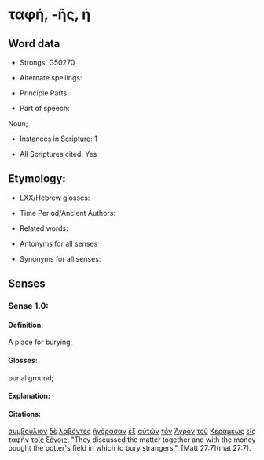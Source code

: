 # ταφή, -ῆς, ἡ 

<!-- Status: S2=NeedsFinalCheck -->
<!-- Lexica used for edits: BDAG, FFM, LN, A-S -->

## Word data

* Strongs: G50270

* Alternate spellings:

* Principle Parts: 

* Part of speech: 

Noun;

* Instances in Scripture: 1

* All Scriptures cited: Yes

## Etymology: 

* LXX/Hebrew glosses: 

* Time Period/Ancient Authors: 

* Related words: 

* Antonyms for all senses

* Synonyms for all senses: 

## Senses 

### Sense 1.0:

#### Definition: 

A place for burying;

#### Glosses:

burial ground;

#### Explanation:

#### Citations:

[συμβούλιον](../G48240/01.md) [δὲ](../G11610/01.md) [λαβόντες](../G29830/01.md) [ἠγόρασαν](../G00590/01.md) [ἐξ](../G15370/01.md) [αὐτῶν](../G08460/01.md) [τὸν](../G35880/01.md) [Ἀγρὸν](../G00680/01.md) [τοῦ](../G35880/01.md) [Κεραμέως](../G27630/01.md) [εἰς](../G15190/01.md) ταφὴν [τοῖς](../G35880/01.md) [ξένοις](../G35810/01.md), 
"They discussed the matter together and with the money bought the potter's field in which to bury strangers.", 
[Matt 27:7](mat 27:7).
